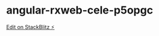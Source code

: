 # angular-rxweb-cele-p5opgc

[Edit on StackBlitz ⚡️](https://stackblitz.com/edit/angular-rxweb-cele-p5opgc)